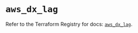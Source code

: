 # `aws_dx_lag`

Refer to the Terraform Registry for docs: [`aws_dx_lag`](https://registry.terraform.io/providers/hashicorp/aws/6.3.0/docs/resources/dx_lag).
